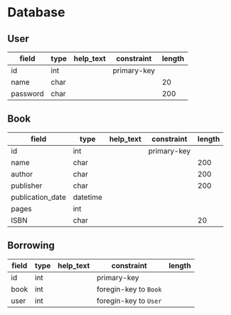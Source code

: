# Database
## User

|  field   | type | help_text | constraint  | length |
| -------- | ---- | --------- | ----------- | ------ |
| id       | int  |           | primary-key |        |
| name     | char |           |             | 20     |
| password | char |           |             | 200    |


## Book
|      field       |   type   | help_text | constraint  | length |
| ---------------- | -------- | --------- | ----------- | ------ |
| id               | int      |           | primary-key |        |
| name             | char     |           |             | 200    |
| author           | char     |           |             | 200    |
| publisher        | char     |           |             | 200    |
| publication_date | datetime |           |             |        |
| pages            | int      |           |             |        |
| ISBN             | char     |           |             | 20     |

## Borrowing
| field | type | help_text |      constraint       | length |
| ----- | ---- | --------- | --------------------- | ------ |
| id    | int  |           | primary-key           |        |
| book  | int  |           | foregin-key to `Book` |        |
| user  | int  |           | foregin-key to `User` |        |